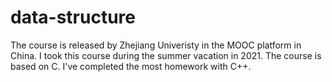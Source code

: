 # data-structure
The course is released by Zhejiang Univeristy in the MOOC platform in China. I took this course during the summer vacation in 2021.
The course is based on C. I've completed the most homework with C++.
